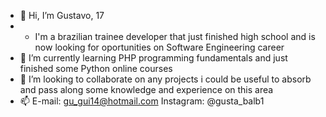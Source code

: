 - 👋 Hi, I’m Gustavo, 17
-  * I'm a brazilian trainee developer that just finished high school and is now looking for oportunities on Software Engineering career
- 🌱 I’m currently learning PHP programming fundamentals and just finished some Python online courses
- 💞️ I’m looking to collaborate on any projects i could be useful to absorb and pass along some knowledge and experience on this area
- 📫 E-mail: gu_gui14@hotmail.com   Instagram: @gusta_balb1

<!---
Gusta101/Gusta101 is a ✨ special ✨ repository because its `README.md` (this file) appears on your GitHub profile.
You can click the Preview link to take a look at your changes.
--->
